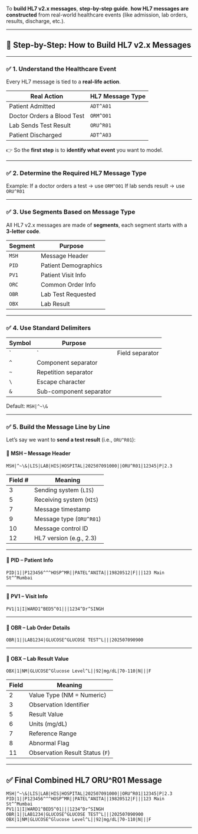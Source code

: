 To **build HL7 v2.x messages**,  **step-by-step guide**.  **how HL7 messages are constructed** from real-world healthcare events (like admission, lab orders, results, discharge, etc.).

---

## 🧱 Step-by-Step: How to Build HL7 v2.x Messages

---

### ✅ 1. **Understand the Healthcare Event**

Every HL7 message is tied to a **real-life action**.

| **Real Action**            | **HL7 Message Type** |
| -------------------------- | -------------------- |
| Patient Admitted           | `ADT^A01`            |
| Doctor Orders a Blood Test | `ORM^O01`            |
| Lab Sends Test Result      | `ORU^R01`            |
| Patient Discharged         | `ADT^A03`            |

👉 So the **first step** is to **identify what event** you want to model.

---

### ✅ 2. **Determine the Required HL7 Message Type**

Example: If a doctor orders a test → use `ORM^O01`
If lab sends result → use `ORU^R01`

---

### ✅ 3. **Use Segments Based on Message Type**

All HL7 v2.x messages are made of **segments**, each segment starts with a **3-letter code**.

| **Segment** | **Purpose**          |
| ----------- | -------------------- |
| `MSH`       | Message Header       |
| `PID`       | Patient Demographics |
| `PV1`       | Patient Visit Info   |
| `ORC`       | Common Order Info    |
| `OBR`       | Lab Test Requested   |
| `OBX`       | Lab Result           |

---

### ✅ 4. **Use Standard Delimiters**

| **Symbol** | **Purpose**             |                 |
| ---------- | ----------------------- | --------------- |
| \`         | \`                      | Field separator |
| `^`        | Component separator     |                 |
| `~`        | Repetition separator    |                 |
| `\`        | Escape character        |                 |
| `&`        | Sub-component separator |                 |

Default: `MSH|^~\&`

---

### ✅ 5. **Build the Message Line by Line**

Let’s say we want to **send a test result** (i.e., `ORU^R01`):

#### 🔶 MSH – Message Header

```hl7
MSH|^~\&|LIS|LAB|HIS|HOSPITAL|202507091000||ORU^R01|12345|P|2.3
```

| Field # | Meaning                  |
| ------- | ------------------------ |
| 3       | Sending system (`LIS`)   |
| 5       | Receiving system (`HIS`) |
| 7       | Message timestamp        |
| 9       | Message type (`ORU^R01`) |
| 10      | Message control ID       |
| 12      | HL7 version (e.g., 2.3)  |

---

#### 🔶 PID – Patient Info

```hl7
PID|1||P123456^^^HOSP^MR||PATEL^ANITA||19820512|F|||123 Main St^^Mumbai
```

---

#### 🔶 PV1 – Visit Info

```hl7
PV1|1|I|WARD1^BED5^01|||1234^Dr^SINGH
```

---

#### 🔶 OBR – Lab Order Details

```hl7
OBR|1||LAB1234|GLUCOSE^GLUCOSE TEST^L|||202507090900
```

---

#### 🔶 OBX – Lab Result Value

```hl7
OBX|1|NM|GLUCOSE^Glucose Level^L||92|mg/dL|70-110|N|||F
```

| Field | Meaning                         |
| ----- | ------------------------------- |
| 2     | Value Type (NM = Numeric)       |
| 3     | Observation Identifier          |
| 5     | Result Value                    |
| 6     | Units (mg/dL)                   |
| 7     | Reference Range                 |
| 8     | Abnormal Flag                   |
| 11    | Observation Result Status (`F`) |

---

## ✅ Final Combined HL7 ORU^R01 Message

```hl7
MSH|^~\&|LIS|LAB|HIS|HOSPITAL|202507091000||ORU^R01|12345|P|2.3
PID|1||P123456^^^HOSP^MR||PATEL^ANITA||19820512|F|||123 Main St^^Mumbai
PV1|1|I|WARD1^BED5^01|||1234^Dr^SINGH
OBR|1||LAB1234|GLUCOSE^GLUCOSE TEST^L|||202507090900
OBX|1|NM|GLUCOSE^Glucose Level^L||92|mg/dL|70-110|N|||F
```

---

